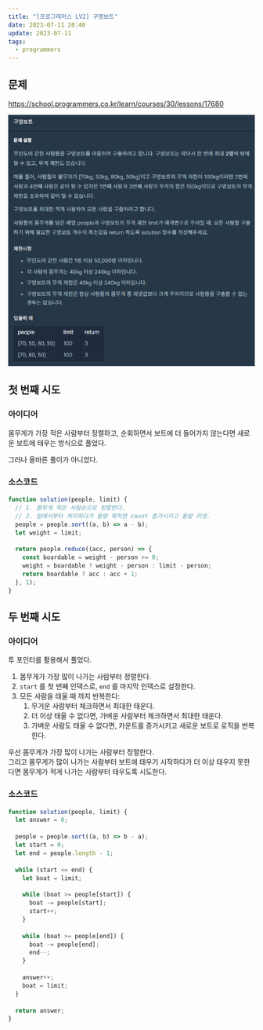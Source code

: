 ```yaml
---
title: "[프로그래머스 LV2] 구명보트"
date: 2023-07-11 20:40
update: 2023-07-11
tags:
  - programmers
---
```


## 문제
https://school.programmers.co.kr/learn/courses/30/lessons/17680

![](./description.png)

## 첫 번째 시도
### 아이디어
몸무게가 가장 적은 사람부터 정렬하고, 순회하면서 보트에 더 들어가지 않는다면 새로운 보트에 태우는 방식으로 풀었다.  

그러나 올바른 풀이가 아니었다.

### 소스코드
```js
function solution(people, limit) {
  // 1. 몸무게 적은 사람순으로 정렬한다.
  // 2. 앞에서부터 처리하다가 용량 꽉차면 count 증가시키고 용량 리셋.
  people = people.sort((a, b) => a - b);
  let weight = limit;

  return people.reduce((acc, person) => {
    const boardable = weight - person >= 0;
    weight = boardable ? weight - person : limit - person;
    return boardable ? acc : acc + 1;
  }, 1);
}
```

## 두 번째 시도
### 아이디어
투 포인터를 활용해서 풀었다.  

1. 몸무게가 가장 많이 나가는 사람부터 정렬한다.  
2. `start` 를 첫 번째 인덱스로, `end` 를 마지막 인덱스로 설정한다.  
3. 모든 사람을 태울 때 까지 반복한다:
    1. 무거운 사람부터 체크하면서 최대한 태운다.  
    2. 더 이상 태울 수 없다면, 가벼운 사람부터 체크하면서 최대한 태운다.
    3. 가벼운 사람도 태울 수 없다면, 카운트를 증가시키고 새로운 보트로 로직을 반복한다.

우선 몸무게가 가장 많이 나가는 사람부터 정렬한다.  
그리고 몸무게가 많이 나가는 사람부터 보트에 태우기 시작하다가 더 이상 태우지 못한다면 몸무게가 적게 나가는 사람부터 태우도록 시도한다.  

### 소스코드
```js
function solution(people, limit) {
  let answer = 0;

  people = people.sort((a, b) => b - a);
  let start = 0;
  let end = people.length - 1;

  while (start <= end) {
    let boat = limit;

    while (boat >= people[start]) {
      boat -= people[start];
      start++;
    }

    while (boat >= people[end]) {
      boat -= people[end];
      end--;
    }

    answer++;
    boat = limit;
  }

  return answer;
}
```